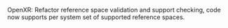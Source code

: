 OpenXR: Refactor reference space validation and support checking, code now
supports per system set of supported reference spaces.
